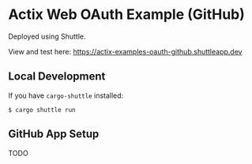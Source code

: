 # Actix Web OAuth Example (GitHub)

Deployed using Shuttle.

View and test here: <https://actix-examples-oauth-github.shuttleapp.dev>

## Local Development

If you have `cargo-shuttle` installed:

```console
$ cargo shuttle run
```

## GitHub App Setup

TODO
